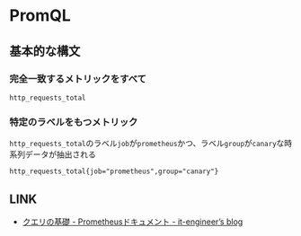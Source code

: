 # PromQL

## 基本的な構文

### 完全一致するメトリックをすべて

```plan
http_requests_total
```

### 特定のラベルをもつメトリック

`http_requests_total`のラベル`job`が`prometheus`かつ、ラベル`group`が`canary`な時系列データが抽出される

```plan
http_requests_total{job="prometheus",group="canary"}
```

## LINK

- [クエリの基礎 - Prometheusドキュメント - it-engineer’s blog](http://it-engineer.hateblo.jp/entry/2019/01/19/150849)